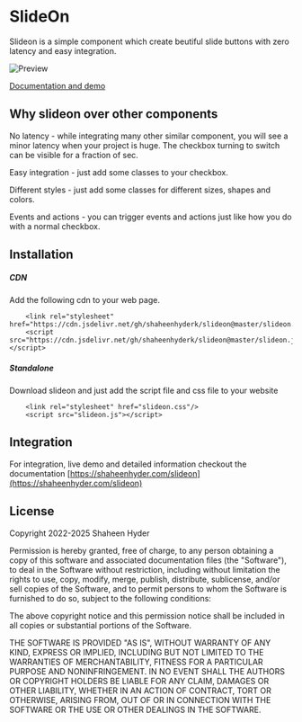 # SlideOn
Slideon is a simple component which create beutiful slide buttons with zero latency and easy integration.

![Preview](https://i.imgur.com/oNYJsb5.png)

[Documentation and demo](https://shaheenhyder.com/slideon)

## Why slideon over other components
No latency - while integrating many other similar component, you will see a minor latency when your project is huge. The checkbox turning to switch can be visible for a fraction of sec.

Easy integration - just add some classes to your checkbox.

Different styles - just add some classes for different sizes, shapes and colors.

Events and actions - you can trigger events and actions just like how you do with a normal checkbox.

## Installation
##### CDN 
Add the following cdn to your web page.

```
    <link rel="stylesheet" href="https://cdn.jsdelivr.net/gh/shaheenhyderk/slideon@master/slideon.css"/>
    <script src="https://cdn.jsdelivr.net/gh/shaheenhyderk/slideon@master/slideon.js"></script>
```
        
##### Standalone
Download slideon and just add the script file and css file to your website

```
    <link rel="stylesheet" href="slideon.css"/>
    <script src="slideon.js"></script>
```
## Integration
For integration, live demo and detailed information checkout the documentation [https://shaheenhyder.com/slideon](https://shaheenhyder.com/slideon)

## License
Copyright 2022-2025 Shaheen Hyder

Permission is hereby granted, free of charge, to any person obtaining a copy of this software and associated documentation files (the "Software"), to deal in the Software without restriction, including without limitation the rights to use, copy, modify, merge, publish, distribute, sublicense, and/or sell copies of the Software, and to permit persons to whom the Software is furnished to do so, subject to the following conditions:

The above copyright notice and this permission notice shall be included in all copies or substantial portions of the Software.

THE SOFTWARE IS PROVIDED "AS IS", WITHOUT WARRANTY OF ANY KIND, EXPRESS OR IMPLIED, INCLUDING BUT NOT LIMITED TO THE WARRANTIES OF MERCHANTABILITY, FITNESS FOR A PARTICULAR PURPOSE AND NONINFRINGEMENT. IN NO EVENT SHALL THE AUTHORS OR COPYRIGHT HOLDERS BE LIABLE FOR ANY CLAIM, DAMAGES OR OTHER LIABILITY, WHETHER IN AN ACTION OF CONTRACT, TORT OR OTHERWISE, ARISING FROM, OUT OF OR IN CONNECTION WITH THE SOFTWARE OR THE USE OR OTHER DEALINGS IN THE SOFTWARE.
